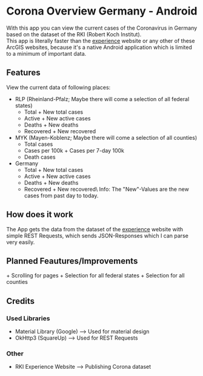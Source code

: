 # Corona Overview Germany - Android
With this app you can view the current cases of the Coronavirus in Germany based on the dataset of the RKI (Robert Koch Institut).<br>
This app is literally faster than the [experience](https://experience.arcgis.com/experience/478220a4c454480e823b17327b2bf1d4/page/page_1/) website or any other of these ArcGIS websites, because it's a native Android application which is limited to a minimum of important data.

## Features
View the current data of following places:
- RLP (Rheinland-Pfalz; Maybe there will come a selection of all federal states)
    - Total + New total cases
    - Active + New active cases
    - Deaths + New deaths
    - Recovered + New recovered
- MYK (Mayen-Koblenz; Maybe there will come a selection of all counties)
    - Total cases
    - Cases per 100k + Cases per 7-day 100k
    - Death cases
- Germany
    - Total + New total cases
    - Active + New active cases
    - Deaths + New deaths
    - Recovered + New recovered\\
Info: The "New"-Values are the new cases from past day to today.

## How does it work
The App gets the data from the dataset of the [experience](https://experience.arcgis.com/experience/478220a4c454480e823b17327b2bf1d4/page/page_1/) website with simple REST Requests, which sends JSON-Responses which I can parse very easily.

## Planned Feautures/Improvements
\+ Scrolling for pages
\+ Selection for all federal states
\+ Selection for all counties

## Credits
### Used Libraries
- Material Library (Google) --> Used for material design
- OkHttp3 (SquareUp) --> Used for REST Requests

### Other
- RKI Experience Website --> Publishing Corona dataset
